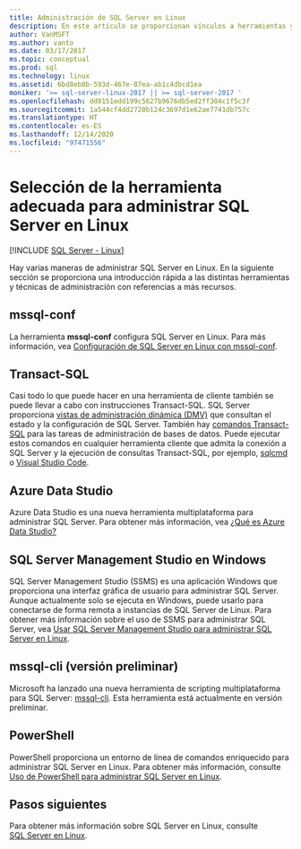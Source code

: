 ```yaml
---
title: Administración de SQL Server en Linux
description: En este artículo se proporcionan vínculos a herramientas y tareas de administración comunes para SQL Server en Linux.
author: VanMSFT
ms.author: vanto
ms.date: 03/17/2017
ms.topic: conceptual
ms.prod: sql
ms.technology: linux
ms.assetid: 6bd8eb0b-593d-467e-87ea-ab1c4dbcd1ea
moniker: '>= sql-server-linux-2017 || >= sql-server-2017 '
ms.openlocfilehash: dd0151edd199c5627b9676db5ed2ff304c1f5c3f
ms.sourcegitcommit: 1a544cf4dd2720b124c3697d1e62ae7741db757c
ms.translationtype: HT
ms.contentlocale: es-ES
ms.lasthandoff: 12/14/2020
ms.locfileid: "97471556"
---
```

# <a name="choose-the-right-tool-to-manage-sql-server-on-linux"></a>Selección de la herramienta adecuada para administrar SQL Server en Linux

[!INCLUDE [SQL Server - Linux](../includes/applies-to-version/sql-linux.md)]

Hay varias maneras de administrar SQL Server en Linux. En la siguiente sección se proporciona una introducción rápida a las distintas herramientas y técnicas de administración con referencias a más recursos.

## <a name="mssql-conf"></a>mssql-conf 

La herramienta **mssql-conf** configura SQL Server en Linux. Para más información, vea [Configuración de SQL Server en Linux con mssql-conf](sql-server-linux-configure-mssql-conf.md).

## <a name="transact-sql"></a>Transact-SQL

Casi todo lo que puede hacer en una herramienta de cliente también se puede llevar a cabo con instrucciones Transact-SQL. SQL Server proporciona [vistas de administración dinámica (DMV)](../relational-databases/system-dynamic-management-views/system-dynamic-management-views.md) que consultan el estado y la configuración de SQL Server. También hay [comandos Transact-SQL](../t-sql/language-reference.md) para las tareas de administración de bases de datos. Puede ejecutar estos comandos en cualquier herramienta cliente que admita la conexión a SQL Server y la ejecución de consultas Transact-SQL, por ejemplo, [sqlcmd](sql-server-linux-setup-tools.md) o [Visual Studio Code](../tools/visual-studio-code/sql-server-develop-use-vscode.md).

## <a name="azure-data-studio"></a>Azure Data Studio

Azure Data Studio es una nueva herramienta multiplataforma para administrar SQL Server. Para obtener más información, vea [¿Qué es Azure Data Studio?](../azure-data-studio/what-is.md)

## <a name="sql-server-management-studio-on-windows"></a>SQL Server Management Studio en Windows

SQL Server Management Studio (SSMS) es una aplicación Windows que proporciona una interfaz gráfica de usuario para administrar SQL Server. Aunque actualmente solo se ejecuta en Windows, puede usarlo para conectarse de forma remota a instancias de SQL Server de Linux. Para obtener más información sobre el uso de SSMS para administrar SQL Server, vea [Usar SQL Server Management Studio para administrar SQL Server en Linux](sql-server-linux-manage-ssms.md).

## <a name="mssql-cli-preview"></a>mssql-cli (versión preliminar)

Microsoft ha lanzado una nueva herramienta de scripting multiplataforma para SQL Server: [mssql-cli](https://blogs.technet.microsoft.com/dataplatforminsider/2017/12/12/try-mssql-cli-a-new-interactive-command-line-tool-for-sql-server/). Esta herramienta está actualmente en versión preliminar.

## <a name="powershell"></a>PowerShell

PowerShell proporciona un entorno de línea de comandos enriquecido para administrar SQL Server en Linux. Para obtener más información, consulte [Uso de PowerShell para administrar SQL Server en Linux](sql-server-linux-manage-powershell.md).

## <a name="next-steps"></a>Pasos siguientes

Para obtener más información sobre SQL Server en Linux, consulte [SQL Server en Linux](sql-server-linux-overview.md).